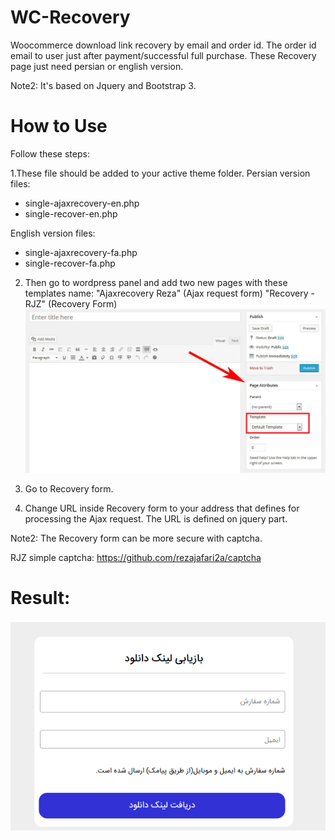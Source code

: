 # WC-Recovery
Woocommerce download link recovery by email and order id. The order id email to user just after payment/successful full purchase.
These Recovery page just need persian or english version. 

Note2:
It's based on Jquery and Bootstrap 3.

# How to Use
Follow these steps:

1.These file should be added to your active theme folder. 
Persian version files:
* single-ajaxrecovery-en.php
* single-recover-en.php

English version files:
* single-ajaxrecovery-fa.php
* single-recover-fa.php

2. Then go to wordpress panel and add two new pages with these templates name:
"Ajaxrecovery Reza" (Ajax request form)
"Recovery - RJZ" (Recovery Form)
![picture alt](https://raw.githubusercontent.com/rezajafari2a/WC-Recovery/master/Template-wordpress.png "Template wordpress")

3. Go to Recovery form.

4. Change URL inside Recovery form to your address that defines for processing the Ajax request. The URL is defined on jquery part.

Note2: The Recovery form can be more secure with captcha.


RJZ simple captcha:
https://github.com/rezajafari2a/captcha

# Result:
![picture alt](https://raw.githubusercontent.com/rezajafari2a/WC-Recovery/master/Recovery.PNG "Woocommerce download link recovery")
